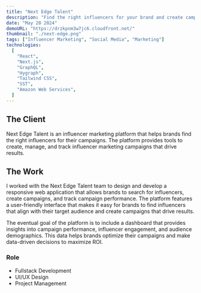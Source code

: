 ```yaml
---
title: "Next Edge Talent"
description: "Find the right influencers for your brand and create campaigns that drive results."
date: "May 20 2024"
demoURL: "https://drzkpnm3w7jc6.cloudfront.net/"
thumbnail: "./next-edge.png"
tags: ["Influencer Marketing", "Social Media", "Marketing"]
technologies:
  [
    "React",
    "Next.js",
    "GraphQL",
    "Hygraph",
    "Tailwind CSS",
    "SST",
    "Amazon Web Services",
  ]
---
```


## The Client

Next Edge Talent is an influencer marketing platform that helps brands find the right influencers for their campaigns. The platform provides tools to create, manage, and track influencer marketing campaigns that drive results.

## The Work

I worked with the Next Edge Talent team to design and develop a responsive web application that allows brands to search for influencers, create campaigns, and track campaign performance. The platform features a user-friendly interface that makes it easy for brands to find influencers that align with their target audience and create campaigns that drive results.

The eventual goal of the platform is to include a dashboard that provides insights into campaign performance, influencer engagement, and audience demographics. This data helps brands optimize their campaigns and make data-driven decisions to maximize ROI.

### Role

- Fullstack Development
- UI/UX Design
- Project Management
